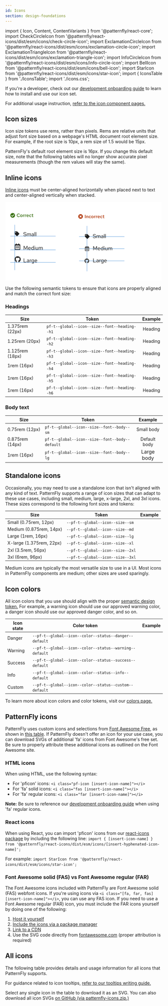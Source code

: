 ```yaml
---
id: Icons
section: design-foundations
---
```

import { Icon, Content, ContentVariants } from '@patternfly/react-core';
import CheckCircleIcon from '@patternfly/react-icons/dist/esm/icons/check-circle-icon';
import ExclamationCircleIcon from '@patternfly/react-icons/dist/esm/icons/exclamation-circle-icon';
import ExclamationTriangleIcon from '@patternfly/react-icons/dist/esm/icons/exclamation-triangle-icon';
import InfoCircleIcon from '@patternfly/react-icons/dist/esm/icons/info-circle-icon';
import BellIcon from '@patternfly/react-icons/dist/esm/icons/bell-icon';
import StarIcon from '@patternfly/react-icons/dist/esm/icons/star-icon';
import { IconsTable } from './IconsTable';
import './icons.css';

If you're a developer, check out our [development onboarding guide](/get-started/develop#using-icons) to learn how to install and use our icon set.

For additional usage instruction, [refer to the icon component pages.](/components/icon)

## Icon sizes

Icon size tokens use rems, rather than pixels. Rems are relative units that adjust font size based on a webpage's HTML document root element size. For example, if the root size is 10px, a rem size of 1.5 would be 15px.

PatternFly's default root element size is 16px. If you change this default size, note that the following tables will no longer show accurate pixel measurements (though the rem values will stay the same). 

## Inline icons

[Inline icons](/components/icon#inline) must be center-aligned horizontally when placed next to text and center-aligned vertically when stacked.

<img src="./icon-alignment.png" alt="Icon alignment" style="max-width:500px"></img>

Use the following semantic tokens to ensure that icons are properly aligned and match the correct font size:

### Headings 

| **Size** | **Token** | **Example** |
| --- | --- | :---: |
|  1.375rem (22px)   | `pf-t--global--icon--size--font--heading--h1` | <Content component="h1"> <Icon isInline> <StarIcon /> </Icon> Heading <Icon isInline> <StarIcon /> </Icon></Content>  | 
| 1.25rem (20px)    | `pf-t--global--icon--size--font--heading--h2` | <Content component="h2"> <Icon isInline> <StarIcon /> </Icon> Heading <Icon isInline> <StarIcon /> </Icon></Content>  |
| 1.125rem (18px) | `pf-t--global--icon--size--font--heading--h3` | <Content component="h3"> <Icon isInline> <StarIcon /> </Icon> Heading <Icon isInline> <StarIcon /> </Icon></Content>  |
| 1rem (16px) | `pf-t--global--icon--size--font--heading--h4` | <Content component="h4"> <Icon isInline> <StarIcon /> </Icon> Heading <Icon isInline> <StarIcon /> </Icon></Content>  |
| 1rem (16px) | `pf-t--global--icon--size--font--heading--h5` | <Content component="h5"> <Icon isInline> <StarIcon /> </Icon> Heading <Icon isInline> <StarIcon /> </Icon></Content>  |
| 1rem (16px) | `pf-t--global--icon--size--font--heading--h6` | <Content component="h6"> <Icon isInline> <StarIcon /> </Icon> Heading <Icon isInline> <StarIcon /> </Icon></Content>  |

### Body text

| **Size** | **Token** | **Example** |
| --- | --- | :---: |
| 0.75rem (12px)  | `pf-t--global--icon--size--font--body--sm`  | <Content component={ContentVariants.small}> <Icon isInline><StarIcon /></Icon> Small body <Icon isInline><StarIcon /></Icon></Content> |
| 0.875rem (14px) | `pf-t--global--icon--size--font--body--default`  | <Content component={ContentVariants.p}> <Icon isInline><StarIcon /></Icon> Default body <Icon isInline><StarIcon /></Icon></Content> 
| 1rem (16px)  | `pf-t--global--icon--size--font--body--lg`  | <Content component={ContentVariants.p} style="font-size: 16px"> <Icon isInline><StarIcon /></Icon> Large body <Icon isInline><StarIcon /></Icon></Content> 

## Standalone icons 

Occasionally, you may need to use a standalone icon that isn't aligned with any kind of text. PatternFly supports a range of icon sizes that can adapt to these use cases, including small, medium, large, x-large, 2xl, and 3xl icons. These sizes correspond to the following font sizes and tokens:

| **Size** | **Token** | **Example** |
| --- | --- | :---: |
| Small (0.75rem, 12px) |  `--pf-t--global--icon--size--sm` |<Icon size ="sm"><StarIcon /></Icon> |
| Medium (0.875rem, 14px) |  `--pf-t--global--icon--size--md` |<Icon size ="md"><StarIcon /></Icon> |
| Large (1rem, 16px) |  `--pf-t--global--icon--size--lg` |<Icon size ="lg"><StarIcon /></Icon> |
| X-large (1.375rem, 22px) | `--pf-t--global--icon--size--xl` | <Icon size ="xl"> <StarIcon /></Icon> |
| 2xl (3.5rem, 56px) | `--pf-t--global--icon--size--2xl` |  <Icon size ="2xl"><StarIcon /></Icon> |
| 3xl (6rem, 96px) | `--pf-t--global--icon--size--3xl` | <Icon size ="3xl"><StarIcon /></Icon> |

Medium icons are typically the most versatile size to use in a UI. Most icons in PatternFly components are medium; other sizes are used sparingly.

## Icon colors
All icon colors that you use should align with the proper [semantic design token.](/tokens/all-patternfly-tokens) For example, a warning icon should use our approved warning color, a danger icon should use our approved danger color, and so on. 

| **Icon state** | **Color token** | **Example** |
| --- | --- | :---: |
| Danger | `--pf-t--global--icon--color--status--danger--default` | <Icon status="danger" size="xl"> <ExclamationCircleIcon /> </Icon> |
| Warning  | `--pf-t--global--icon--color--status--warning--default` | <Icon status="warning" size="xl"><ExclamationTriangleIcon /></Icon> |
| Success | `--pf-t--global--icon--color--status--success--default` | <Icon status="success" size="xl"><CheckCircleIcon /></Icon> |
| Info | `--pf-t--global--icon--color--status--info--default` | <Icon status="info" size="xl"><InfoCircleIcon /></Icon> |
| Custom | `--pf-t--global--icon--color--status--custom--default` | <Icon status="custom" size="xl"><BellIcon /></Icon> |

To learn more about icon colors and color tokens, visit our [colors page.](/design-foundations/colors) 

## PatternFly icons
PatternFly uses custom icons and selections from <a href="https://fontawesome.com/icons?d=gallery&m=free">Font Awesome Free</a>, as shown in [this table](#all-icons). If PatternFly doesn't offer an icon for your use case, you can download SVGs of additional 'fa' icons from Font Awesome's free set. Be sure to properly attribute these additional icons as outlined on the Font Awesome site.

### HTML icons 
When using HTML, use the following syntax:

- For 'pficon' icons: `<i class="pf-icon [insert-icon-name]"></i>`
- For 'fa' solid icons: `<i class="fas [insert-icon-name]"></i>`
- For 'fa' regular icons: `<i class="far [insert-icon-name]"></i>`

**Note:** Be sure to reference our [development onboarding guide](/get-started/develop#using-icons) when using 'fa' regular icons.

### React icons
When using React, you can import 'pficon' icons from our [react-icons package](https://www.npmjs.com/package/@patternfly/react-icons) by including the following line: `import { [insert-icon-name] } from '@patternfly/react-icons/dist/esm/icons/[insert-hyphenated-icon-name]';`

For example: 
`import StarIcon from '@patternfly/react-icons/dist/esm/icons/star-icon';`

### Font Awesome solid (FAS) vs Font Awesome regular (FAR)
The Font Awesome icons included with PatternFly are Font Awesome solid (FAS) webfont icons. If you're using icons via `<i class="[fa, far, fas] [insert-icon-name]"></i>`, you can use any FAS icon. If you need to use a Font Awesome regular (FAR) icon, you must include the FAR icons yourself by doing one of the following:

1. [Host it yourself](https://fontawesome.com/how-to-use/on-the-web/setup/hosting-font-awesome-yourself)
2. [Include the icons via a package manager](https://fontawesome.com/how-to-use/on-the-web/setup/using-package-managers)
3. [Link to a CDN](https://cdnjs.com/libraries/font-awesome)
4. Use the SVG code directly from [fontawesome.com](https://fontawesome.com) (proper attribution is required)

## All icons 

The following table provides details and usage information for all icons that PatternFly supports.

For guidance related to icon tooltips, [refer to our tooltips writing guide.](/ux-writing/tooltips#icon-tooltips)

Select any single icon in the table to download it as an SVG. You can also download all icon SVGs <a href="https://github.com/patternfly/patternfly-design/raw/master/resources/patternfly-icon-svgs" target="_blank">on GitHub (via patternfly-icons.zip.)</a>

<IconsTable />
